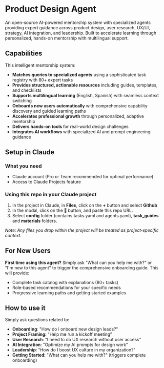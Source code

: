 # Product Design Agent

An open-source AI-powered mentorship system with specialized agents providing expert guidance across product design, user research, UX/UI, strategy, AI integration, and leadership. Built to accelerate learning through personalized, hands-on mentorship with multilingual support.

## Capabilities

This intelligent mentorship system:
- **Matches queries to specialized agents** using a sophisticated task registry with 80+ expert tasks
- **Provides structured, actionable resources** including guides, templates, and checklists
- **Supports multilingual learning** (English, Spanish) with seamless context switching
- **Onboards new users automatically** with comprehensive capability discovery and guided learning paths
- **Accelerates professional growth** through personalized, adaptive mentorship
- **Delivers hands-on tools** for real-world design challenges
- **Integrates AI workflows** with specialized AI and prompt engineering guidance

## Setup in Claude

### What you need
- Claude account (Pro or Team recommended for optimal performance)
- Access to Claude Projects feature

### Using this repo in your Claude project
1. In the project in Claude, in **Files**, click on the **+** button and select **Github**
2. In the modal, click on the 🔗 button, and paste this repo URL.
3. Select **config** folder (contains tasks.yaml and agents.yaml), **task_guides** and **materials** folders.

_Note: Any files you drop within the project will be treated as project-specific context._

## For New Users

**First time using this agent?** Simply ask "What can you help me with?" or "I'm new to this agent" to trigger the comprehensive onboarding guide. This will provide:
- Complete task catalog with explanations (80+ tasks)
- Role-based recommendations for your specific needs
- Progressive learning paths and getting started examples

## How to use it

Simply ask questions related to:
- **Onboarding**: "How do I onboard new design leads?"
- **Project Framing**: "Help me run a kickoff meeting"
- **User Research**: "I need to do UX research without user access"
- **AI Integration**: "Optimize my AI prompts for design work"
- **Leadership**: "How do I boost UX culture in my organization?"
- **Getting Started**: "What can you help me with?" (triggers complete onboarding)